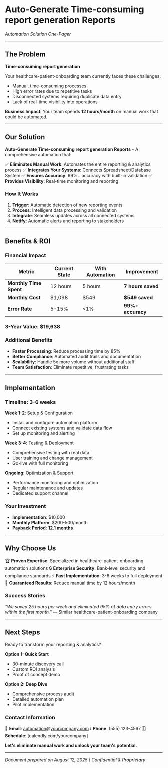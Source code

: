 # Auto-Generate Time-consuming report generation Reports
*Automation Solution One-Pager*

---

## The Problem

**Time-consuming report generation**

Your healthcare-patient-onboarding team currently faces these challenges:
- Manual, time-consuming processes
- High error rates due to repetitive tasks  
- Disconnected systems requiring duplicate data entry
- Lack of real-time visibility into operations

**Business Impact**: Your team spends **12 hours/month** on manual work that could be automated.

---

## Our Solution

**Auto-Generate Time-consuming report generation Reports** - A comprehensive automation that:

✅ **Eliminates Manual Work**: Automates the entire reporting & analytics process
✅ **Integrates Your Systems**: Connects Spreadsheet/Database System
✅ **Ensures Accuracy**: 99%+ accuracy with built-in validation
✅ **Provides Visibility**: Real-time monitoring and reporting

### How It Works
1. **Trigger**: Automatic detection of new reporting events
2. **Process**: Intelligent data processing and validation
3. **Integrate**: Seamless updates across all connected systems
4. **Notify**: Automatic alerts and reporting to stakeholders

---

## Benefits & ROI

### Financial Impact
| Metric | Current State | With Automation | Improvement |
|--------|---------------|-----------------|-------------|
| **Monthly Time Spent** | 12 hours | 5 hours | **7 hours saved** |
| **Monthly Cost** | $1,098 | $549 | **$549 saved** |
| **Error Rate** | 5-15% | <1% | **99%+ accuracy** |

### 3-Year Value: **$19,638**

### Additional Benefits
- **Faster Processing**: Reduce processing time by 85%
- **Better Compliance**: Automated audit trails and documentation
- **Scalability**: Handle 5x more volume without additional staff
- **Team Satisfaction**: Eliminate repetitive, frustrating tasks

---

## Implementation

### Timeline: **3-6 weeks**

**Week 1-2**: Setup & Configuration
- Install and configure automation platform
- Connect existing systems and validate data flow
- Set up monitoring and alerting

**Week 3-4**: Testing & Deployment  
- Comprehensive testing with real data
- User training and change management
- Go-live with full monitoring

**Ongoing**: Optimization & Support
- Performance monitoring and optimization
- Regular maintenance and updates
- Dedicated support channel

### Your Investment
- **Implementation**: $10,000
- **Monthly Platform**: $200-500/month
- **Payback Period**: **12.1 months**

---

## Why Choose Us

🏆 **Proven Expertise**: Specialized in healthcare-patient-onboarding automation solutions
🔒 **Enterprise Security**: Bank-level security and compliance standards
⚡ **Fast Implementation**: 3-6 weeks to full deployment
🎯 **Guaranteed Results**: Reduce manual time by 12 hours/month

### Success Stories
*"We saved 25 hours per week and eliminated 95% of data entry errors within the first month."*
— Similar healthcare-patient-onboarding company

---

## Next Steps

Ready to transform your reporting & analytics?

**Option 1: Quick Start** 
- 30-minute discovery call
- Custom ROI analysis  
- Proof of concept demo

**Option 2: Deep Dive**
- Comprehensive process audit
- Detailed automation plan
- Pilot implementation

### Contact Information
📧 **Email**: automation@yourcompany.com
📞 **Phone**: (555) 123-4567
🗓️ **Schedule**: [calendly.com/yourcompany]

**Let's eliminate manual work and unlock your team's potential.**

---
*Document prepared on August 12, 2025 | Confidential & Proprietary*

